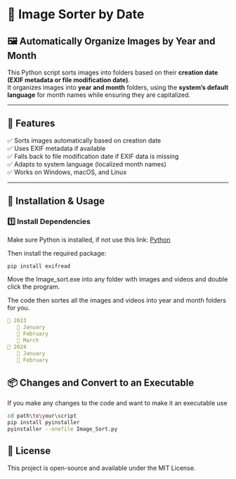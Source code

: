 # 📂 Image Sorter by Date

## 🖼️ Automatically Organize Images by Year and Month

This Python script sorts images into folders based on their **creation date (EXIF metadata or file modification date)**.  
It organizes images into **year and month** folders, using the **system’s default language** for month names while ensuring they are capitalized.

---

## 🚀 Features  
✅ Sorts images automatically based on creation date  
✅ Uses EXIF metadata if available  
✅ Falls back to file modification date if EXIF data is missing  
✅ Adapts to system language (localized month names)  
✅ Works on Windows, macOS, and Linux  

---

## 🔧 Installation & Usage  

### 1️⃣ Install Dependencies  
Make sure Python is installed, if not use this link:
[Python](https://www.python.org/downloads/windows/)

Then install the required package:  
```bash
pip install exifread
```

Move the Image_sort.exe into any folder with images and videos and double click the program.

The code then sortes all the images and videos into year and month folders for you.  

```yaml
📂 2023
   📂 January
   📂 February
   📂 March
📂 2024
   📂 January
   📂 February
```


## 📦 Changes and Convert to an Executable

If you make any changes to the code and want to make it an executable use
``` Bash
cd path\to\your\script
pip install pyinstaller
pyinstaller --onefile Image_Sort.py
```

## 📜 License

This project is open-source and available under the MIT License.